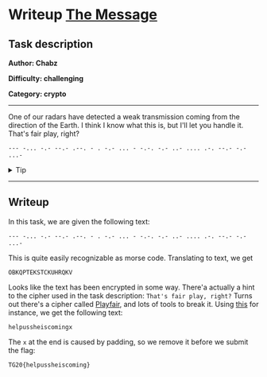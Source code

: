 # Writeup [The Message](./README.md)

## Task description
**Author: Chabz**

**Difficulty: challenging**

**Category: crypto**

---

One of our radars have detected a weak 
transmission coming from the direction of 
the Earth. I think I know what this is, 
but I'll let you handle it. That's 
fair play, right?

```
--- -... -.- --.- .--. - . -.- ... - -.-. -.- ..- .... .-. --.- -.- ...-
```

<details><summary>Tip</summary>
Remember to include TG20{...} when submitting
the flag!
</details>

---

## Writeup

In this task, we are given the following text:
```
--- -... -.- --.- .--. - . -.- ... - -.-. -.- ..- .... .-. --.- -.- ...-
```

This is quite easily recognizable as morse code.
Translating to text, we get
```
OBKQPTEKSTCKUHRQKV
```

Looks like the text has been encrypted in some
way. There'a actually a hint to the cipher
used in the task description: `That's fair play, right?`
Turns out there's a cipher called [Playfair](https://en.wikipedia.org/wiki/Playfair_cipher),
and lots of tools to break it. Using [this](https://www.quinapalus.com/cgi-bin/playfair)
for instance, we get the following text:
```
helpussheiscomingx
```

The `x` at the end is caused by padding,
so we remove it before we submit the flag:
```
TG20{helpussheiscoming}
```
